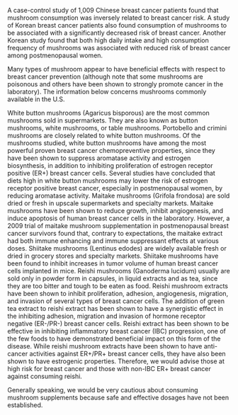 

A case-control study of 1,009 Chinese breast cancer patients found that mushroom consumption was inversely related to breast cancer risk. A study of Korean breast cancer patients also found consumption of mushrooms to be associated with a significantly decreased risk of breast cancer. Another Korean study found that both high daily intake and high consumption frequency of mushrooms was associated with reduced risk of breast cancer among postmenopausal women.

Many types of mushroom appear to have beneficial effects with respect to breast cancer prevention (although note that some mushrooms are poisonous and others have been shown to strongly promote cancer in the laboratory). The information below concerns mushrooms commonly available in the U.S.

   White button mushrooms (Agaricus bisporous) are the most common mushrooms sold in supermarkets. They are also known as button mushrooms, white mushrooms, or table mushrooms. Portobello and crimini mushrooms are closely related to white button mushrooms. Of the mushrooms studied, white button mushrooms have among the most powerful proven breast cancer chemopreventive properties, since they have been shown to suppress aromatase activity and estrogen biosynthesis, in addition to inhibiting proliferation of estrogen receptor positive (ER+) breast cancer cells. Several studies have concluded that diets high in white button mushrooms may lower the risk of estrogen receptor positive breast cancer, especially in postmenopausal women, by reducing aromatase activity.
   Maitake mushrooms (Grifola frondosa) are sold dried or fresh in upscale supermarkets and specialty markets. Maitake mushrooms have been shown to reduce growth, inhibit angiogenesis, and induce apoptosis of human breast cancer cells in the laboratory. However, a 2009 trial of maitake mushroom supplementation in postmenopausal breast cancer survivors found that, contrary to expectations, the maitake extract had both immune enhancing and immune suppressant effects at various doses.
   Shiitake mushrooms (Lentinus edodes) are widely available fresh or dried in grocery stores and specialty markets. Shiitake mushrooms have been found to inhibit increases in tumor volume of human breast cancer cells implanted in mice.
   Reishi mushrooms (Ganoderma lucidum) usually are sold only in powder form in capsules, in liquid extracts and as tea, since they are too bitter and tough to be eaten as food. Reishi mushroom extracts have been shown to inhibit proliferation, adhesion, angiogenesis, migration, and invasion of several types of breast cancer cells. The addition of green tea extract to reishi extract has been shown to have a synergistic effect in the inhibiting adhesion, migration and invasion of hormone receptor negative (ER-/PR-) breast cancer cells. Reishi extract has been shown to be effective in inhibiting inflammatory breast cancer (IBC) progression, one of the few foods to have demonstrated beneficial impact on this form of the disease. While reishi mushroom extracts have been shown to have anti-cancer activities against ER+/PR+ breast cancer cells, they have also been shown to have estrogenic properties. Therefore, we would advise those at high risk for breast cancer and those with non-IBC ER+ breast cancer against consuming reishi.

Generally speaking, we would be very cautious about consuming mushroom supplements because safe and effective dosages have not been established.

